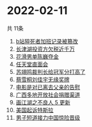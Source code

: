# 2022-02-11
  共 11条

  <!-- BEGIN -->
  <!-- 最后更新时间:Fri Feb 11 2022 22:09:57 GMT+0000 (Coordinated Universal Time) -->
  1. [b站猝死者加班记录被篡改](https://www.zhihu.com/search?q=b站猝死员工)
1. [长津湖投资方欠税近千万](https://www.zhihu.com/search?q=长津湖投资方)
1. [花滑男单陈巍夺金](https://www.zhihu.com/search?q=花样滑冰)
1. [任天堂直面会](https://www.zhihu.com/search?q=任天堂)
1. [苏翊鸣裁判长给冠军分打高了](https://www.zhihu.com/search?q=苏翊鸣裁判长)
1. [蔡雪桐刘佳宇无缘奖牌](https://www.zhihu.com/search?q=单板滑雪)
1. [电影是对已离去父亲的告慰](https://www.zhihu.com/search?q=水门桥七连连长之子)
1. [广西多地开放社会捐赠渠道](https://www.zhihu.com/search?q=广西开放社会捐赠渠道)
1. [画江湖之不良人 5 更新](https://www.zhihu.com/search?q=画江湖)
1. [美国起诉特斯拉](https://www.zhihu.com/search?q=美国起诉特斯拉)
1. [男子短道接力中国惊险晋级](https://www.zhihu.com/search?q=短道速滑)
  <!-- END -->
  